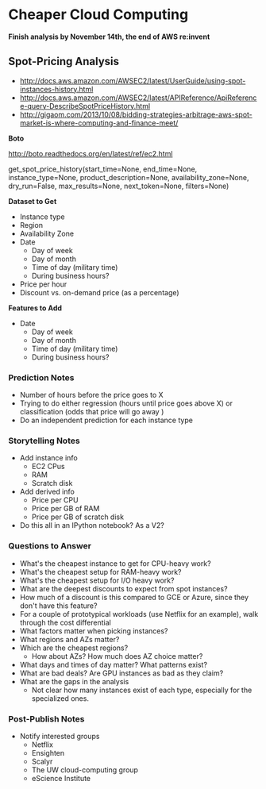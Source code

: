 # Cheaper Cloud Computing

**Finish analysis by November 14th, the end of AWS re:invent**

## Spot-Pricing Analysis

* http://docs.aws.amazon.com/AWSEC2/latest/UserGuide/using-spot-instances-history.html
* http://docs.aws.amazon.com/AWSEC2/latest/APIReference/ApiReference-query-DescribeSpotPriceHistory.html
* http://gigaom.com/2013/10/08/bidding-strategies-arbitrage-aws-spot-market-is-where-computing-and-finance-meet/


**Boto**

http://boto.readthedocs.org/en/latest/ref/ec2.html

get_spot_price_history(start_time=None, end_time=None, instance_type=None, product_description=None, availability_zone=None, dry_run=False, max_results=None, next_token=None, filters=None)


**Dataset to Get**

* Instance type
* Region
* Availability Zone
* Date
	* Day of week
	* Day of month
	* Time of day (military time)
	* During business hours?
* Price per hour
* Discount vs. on-demand price (as a percentage)


**Features to Add**

* Date
	* Day of week
	* Day of month
	* Time of day (military time)
	* During business hours?

### Prediction Notes

* Number of hours before the price goes to X
* Trying to do either regression (hours until price goes above X) or classification (odds that price will go away )
* Do an independent prediction for each instance type


### Storytelling Notes

* Add instance info
	* EC2 CPus
	* RAM
	* Scratch disk
* Add derived info
	* Price per CPU
	* Price per GB of RAM
	* Price per GB of scratch disk
* Do this all in an IPython notebook? As a V2?

### Questions to Answer

* What's the cheapest instance to get for CPU-heavy work?
* What's the cheapest setup for RAM-heavy work?
* What's the cheapest setup for I/O heavy work?
* What are the deepest discounts to expect from spot instances?
* How much of a discount is this compared to GCE or Azure, since they don't have this feature?
* For a couple of prototypical workloads (use Netflix for an example), walk through the cost differential
* What factors matter when picking instances?
* What regions and AZs matter?
* Which are the cheapest regions?
	* How about AZs? How much does AZ choice matter?
* What days and times of day matter? What patterns exist?
* What are bad deals? Are GPU instances as bad as they claim?
* What are the gaps in the analysis
	* Not clear how many instances exist of each type, especially for the specialized ones.


### Post-Publish Notes

* Notify interested groups
	* Netflix
	* Ensighten
	* Scalyr
	* The UW cloud-computing group
	* eScience Institute